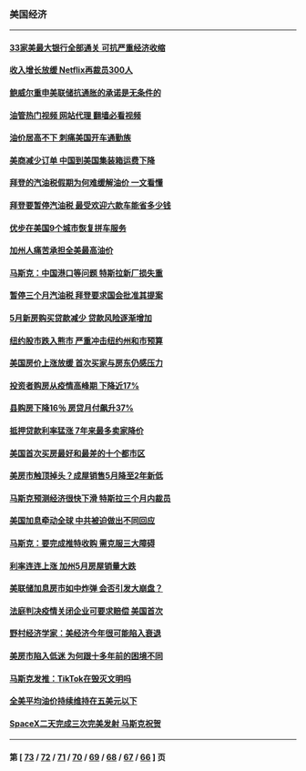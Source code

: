 ### 美国经济
---
#### [33家美最大银行全部通关 可抗严重经济收缩](../../pages/ncid1078158/n13766719.md?06250445) 
#### [收入增长放缓 Netflix再裁员300人](../../pages/ncid1078158/n13766507.md?06250445) 
#### [鲍威尔重申美联储抗通胀的承诺是无条件的](../../pages/ncid1078158/n13766164.md?06250445) 
#### [油管热门视频 网站代理 翻墙必看视频](http://209.222.30.114:81/youtube.html?06250445)
#### [油价居高不下 刺痛美国开车通勤族](../../pages/ncid1078158/n13766025.md?06250445) 
#### [美商减少订单 中国到美国集装箱运费下降](../../pages/ncid1078158/n13765508.md?06250445) 
#### [拜登的汽油税假期为何难缓解油价 一文看懂](../../pages/ncid1078158/n13765513.md?06250445) 
#### [拜登要暂停汽油税 最受欢迎六款车能省多少钱](../../pages/ncid1078158/n13765362.md?06250445) 
#### [优步在美国9个城市恢复拼车服务](../../pages/ncid1078158/n13765541.md?06250445) 
#### [加州人痛苦承担全美最高油价](../../pages/ncid1078158/n13765532.md?06250445) 
#### [马斯克：中国港口等问题 特斯拉新厂损失重](../../pages/ncid1078158/n13765364.md?06250445) 
#### [暂停三个月汽油税 拜登要求国会批准其提案](../../pages/ncid1078158/n13764416.md?06250445) 
#### [5月新房购买贷款减少 贷款风险逐渐增加](../../pages/ncid1078158/n13764823.md?06250445) 
#### [纽约股市跌入熊市 严重冲击纽约州和市预算](../../pages/ncid1078158/n13764847.md?06250445) 
#### [美国房价上涨放缓 首次买家与房东仍感压力](../../pages/ncid1078158/n13764776.md?06250445) 
#### [投资者购房从疫情高峰期 下降近17%](../../pages/ncid1078158/n13764709.md?06250445) 
#### [县购房下降16％ 房贷月付飙升37%](../../pages/ncid1078158/n13764686.md?06250445) 
#### [抵押贷款利率猛涨 7年来最多卖家降价](../../pages/ncid1078158/n13764677.md?06250445) 
#### [美国首次买房最好和最差的十个都市区](../../pages/ncid1078158/n13764546.md?06250445) 
#### [美房市触顶掉头？成屋销售5月降至2年新低](../../pages/ncid1078158/n13764556.md?06250445) 
#### [马斯克预测经济很快下滑 特斯拉三个月内裁员](../../pages/ncid1078158/n13764389.md?06250445) 
#### [美国加息牵动全球 中共被迫做出不同回应](../../pages/ncid1078158/n13764465.md?06250445) 
#### [马斯克：要完成推特收购 需克服三大障碍](../../pages/ncid1078158/n13764417.md?06250445) 
#### [利率连连上涨 加州5月房屋销量大跌](../../pages/ncid1078158/n13763987.md?06250445) 
#### [美联储加息房市如中炸弹 会否引发大崩盘？](../../pages/ncid1078158/n13763887.md?06250445) 
#### [法庭判决疫情关闭企业可要求赔偿 美国首次](../../pages/ncid1078158/n13763604.md?06250445) 
#### [野村经济学家：美经济今年很可能陷入衰退](../../pages/ncid1078158/n13763783.md?06250445) 
#### [美房市陷入低迷 为何跟十多年前的困境不同](../../pages/ncid1078158/n13763671.md?06250445) 
#### [马斯克发推：TikTok在毁灭文明吗](../../pages/ncid1078158/n13763615.md?06250445) 
#### [全美平均油价持续维持在五美元以下](../../pages/ncid1078158/n13763591.md?06250445) 
#### [SpaceX二天完成三次完美发射 马斯克祝贺](../../pages/ncid1078158/n13763582.md?06250445) 

---
#### 第 [ [73](./73.md?06250445) / [72](./72.md?06250445) / [71](./71.md?06250445) / [70](./70.md?06250445) / [69](./69.md?06250445) / [68](./68.md?06250445) / [67](./67.md?06250445) / [66](./66.md?06250445) ] 页
